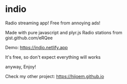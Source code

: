 # indio
Radio streaming app!
Free from annoying ads!


Made with pure javascript and plyr.js
Radio stations from gist.github.com/eRQee

Demo: https://indio.netlify.app

It's free, so don't expect everything will works


anyway, Enjoy!


Check my other project: https://hijoem.github.io
